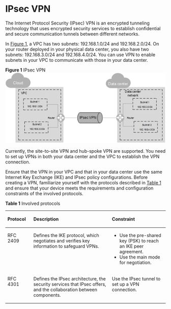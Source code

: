 # IPsec VPN<a name="en-us_topic_0160974607"></a>

The Internet Protocol Security \(IPsec\) VPN is an encrypted tunneling technology that uses encrypted security services to establish confidential and secure communication tunnels between different networks.

In  [Figure 1](#fig489417475262), a VPC has two subnets: 192.168.1.0/24 and 192.168.2.0/24. On your router deployed in your physical data center, you also have two subnets: 192.168.3.0/24 and 192.168.4.0/24. You can use VPN to enable subnets in your VPC to communicate with those in your data center.

**Figure  1**  IPsec VPN<a name="fig489417475262"></a>  
![](figures/ipsec-vpn.png "ipsec-vpn")

Currently, the site-to-site VPN and hub-spoke VPN are supported. You need to set up VPNs in both your data center and the VPC to establish the VPN connection.

Ensure that the VPN in your VPC and that in your data center use the same Internet Key Exchange \(IKE\) and IPsec policy configurations. Before creating a VPN, familiarize yourself with the protocols described in  [Table 1](#en-us_topic_0030969429_en-us_topic_0030119097_table19214078112957)  and ensure that your device meets the requirements and configuration constraints of the involved protocols.

**Table  1**  Involved protocols

<a name="en-us_topic_0030969429_en-us_topic_0030119097_table19214078112957"></a>
<table><thead align="left"><tr id="en-us_topic_0030969429_en-us_topic_0030119097_row55236938112957"><th class="cellrowborder" valign="top" width="16.16%" id="mcps1.2.4.1.1"><p id="en-us_topic_0030969429_en-us_topic_0030119097_p45007011112957"><a name="en-us_topic_0030969429_en-us_topic_0030119097_p45007011112957"></a><a name="en-us_topic_0030969429_en-us_topic_0030119097_p45007011112957"></a><strong id="b842352706184931"><a name="b842352706184931"></a><a name="b842352706184931"></a>Protocol</strong></p>
</th>
<th class="cellrowborder" valign="top" width="48.980000000000004%" id="mcps1.2.4.1.2"><p id="en-us_topic_0030969429_en-us_topic_0030119097_p21689244112957"><a name="en-us_topic_0030969429_en-us_topic_0030119097_p21689244112957"></a><a name="en-us_topic_0030969429_en-us_topic_0030119097_p21689244112957"></a><strong>Description</strong></p>
</th>
<th class="cellrowborder" valign="top" width="34.86%" id="mcps1.2.4.1.3"><p id="en-us_topic_0030969429_en-us_topic_0030119097_p11998301112957"><a name="en-us_topic_0030969429_en-us_topic_0030119097_p11998301112957"></a><a name="en-us_topic_0030969429_en-us_topic_0030119097_p11998301112957"></a><strong id="b84235270617755"><a name="b84235270617755"></a><a name="b84235270617755"></a>Constraint</strong></p>
</th>
</tr>
</thead>
<tbody><tr id="en-us_topic_0030969429_en-us_topic_0030119097_row32338319112957"><td class="cellrowborder" valign="top" width="16.16%" headers="mcps1.2.4.1.1 "><p id="en-us_topic_0030969429_en-us_topic_0030119097_p2158169112957"><a name="en-us_topic_0030969429_en-us_topic_0030119097_p2158169112957"></a><a name="en-us_topic_0030969429_en-us_topic_0030119097_p2158169112957"></a>RFC 2409</p>
</td>
<td class="cellrowborder" valign="top" width="48.980000000000004%" headers="mcps1.2.4.1.2 "><p id="en-us_topic_0030969429_en-us_topic_0030119097_p40594020112957"><a name="en-us_topic_0030969429_en-us_topic_0030119097_p40594020112957"></a><a name="en-us_topic_0030969429_en-us_topic_0030119097_p40594020112957"></a>Defines the IKE protocol, which negotiates and verifies key information to safeguard VPNs.</p>
</td>
<td class="cellrowborder" valign="top" width="34.86%" headers="mcps1.2.4.1.3 "><a name="en-us_topic_0030969429_en-us_topic_0030119097_ul66890200112957"></a><a name="en-us_topic_0030969429_en-us_topic_0030119097_ul66890200112957"></a><ul id="en-us_topic_0030969429_en-us_topic_0030119097_ul66890200112957"><li>Use the pre-shared key (PSK) to reach an IKE peer agreement.</li><li>Use the main mode for negotiation.</li></ul>
</td>
</tr>
<tr id="en-us_topic_0030969429_en-us_topic_0030119097_row41920571112957"><td class="cellrowborder" valign="top" width="16.16%" headers="mcps1.2.4.1.1 "><p id="en-us_topic_0030969429_en-us_topic_0030119097_p40123099112957"><a name="en-us_topic_0030969429_en-us_topic_0030119097_p40123099112957"></a><a name="en-us_topic_0030969429_en-us_topic_0030119097_p40123099112957"></a>RFC 4301</p>
</td>
<td class="cellrowborder" valign="top" width="48.980000000000004%" headers="mcps1.2.4.1.2 "><p id="en-us_topic_0030969429_en-us_topic_0030119097_p28745567112957"><a name="en-us_topic_0030969429_en-us_topic_0030119097_p28745567112957"></a><a name="en-us_topic_0030969429_en-us_topic_0030119097_p28745567112957"></a>Defines the IPsec architecture, the security services that IPsec offers, and the collaboration between components.</p>
</td>
<td class="cellrowborder" valign="top" width="34.86%" headers="mcps1.2.4.1.3 "><p id="en-us_topic_0030969429_en-us_topic_0030119097_p46689584112957"><a name="en-us_topic_0030969429_en-us_topic_0030119097_p46689584112957"></a><a name="en-us_topic_0030969429_en-us_topic_0030119097_p46689584112957"></a>Use the IPsec tunnel to set up a VPN connection.</p>
</td>
</tr>
</tbody>
</table>

